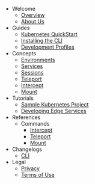 - Welcome
  - [Overview](/welcome/overview)
  - [About Us](/welcome/about-us)
- Guides
  - [Kubernetes QuickStart](/guides/kubernetes-quickstart)
  - [Installing the CLI](/guides/installing-cli)
  - [Development Profiles](/guides/development-profiles)
- Concepts
  - [Environments](/concepts/environments)
  - [Services](/concepts/services)
  - [Sessions](/concepts/sessions)
  - [Teleport](/concepts/teleport)
  - [Intercept](/concepts/intercept)
  - [Mount](/concepts/mount)
- Tutorials
  - [Sample Kubernetes Project](/tutorials/sample-project)
  - [Developing Edge Services](/tutorials/edge.md)
- References
  - Commands  
    - [Intercept](/references/intercept)
    - [Teleport](/references/teleport)
    - [Mount](/references/mount)
- Changelogs
  - [CLI](/changelogs/cli)
- Legal
  - [Privacy](https://codezero.io/privacy)
  - [Terms of Use](https://codezero.io/terms)
